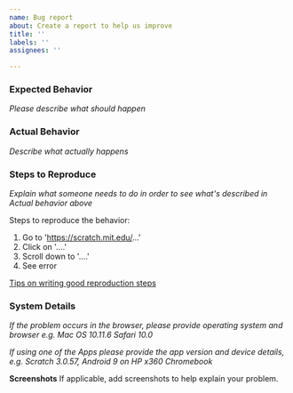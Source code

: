 ```yaml
---
name: Bug report
about: Create a report to help us improve
title: ''
labels: ''
assignees: ''

---
```


### Expected Behavior

_Please describe what should happen_

### Actual Behavior

_Describe what actually happens_

### Steps to Reproduce

_Explain what someone needs to do in order to see what's described in *Actual behavior* above_

Steps to reproduce the behavior:
1. Go to 'https://scratch.mit.edu/...'
2. Click on '....'
3. Scroll down to '....'
4. See error

[Tips on writing good reproduction steps](https://github.com/LLK/scratch-gui/wiki/Writing-good-repro-steps)
### System Details
_If the problem occurs in the browser, please provide operating system and browser e.g. Mac OS 10.11.6 Safari 10.0_

_If using one of the Apps please provide the app version and device details, e.g. Scratch 3.0.57, Android 9 on HP x360 Chromebook_

**Screenshots**
If applicable, add screenshots to help explain your problem.

